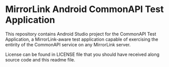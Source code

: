 MirrorLink Android CommonAPI Test Application
=============================================

This repository contains Android Studio project for the CommonAPI Test Application,
a MirrorLink-aware test application capable of exercising the entirity of the 
CommonAPI service on any MirrorLink server.

License can be found in LICENSE file that you should have received along source
code and this readme file.
